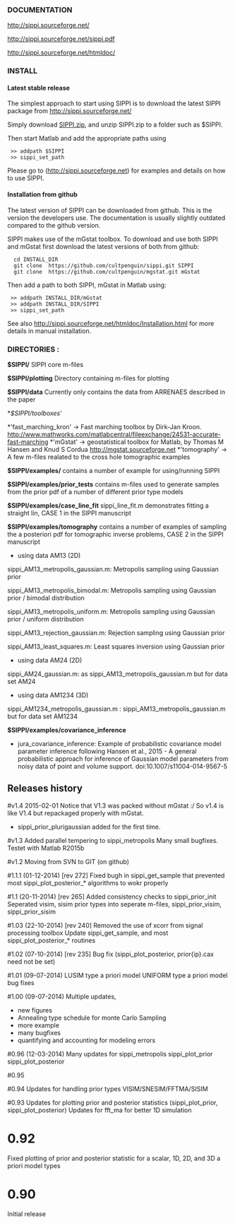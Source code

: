 ### DOCUMENTATION

http://sippi.sourceforge.net/

http://sippi.sourceforge.net/sippi.pdf

http://sippi.sourceforge.net/htmldoc/

### INSTALL

#### Latest stable release
The simplest approach to start using SIPPI is to download the latest SIPPI package from http://sippi.sourceforge.net/

Simply download [SIPPI.zip](https://sourceforge.net/projects/sippi/files/latest/download?source=files), and unzip SIPPI.zip to a folder such as $SIPPI.

Then start Matlab and add the appropriate paths using

     >> addpath $SIPPI
     >> sippi_set_path

Please go to (http://sippi.sourceforge.net) for examples and details on how to use SIPPI.	

#### Installation from github
The latest version of SIPPI can be downloaded from github. This is the version the developers use. The documentation is usually slightly outdated compared to the github version.

SIPPI makes use of the mGstat toolbox. To download and use both SIPPI and mGstat first download the latest versions of both from github:

      cd INSTALL_DIR
      git clone  https://github.com/cultpenguin/sippi.git SIPPI
      git clone  https://github.com/cultpenguin/mgstat.git mGstat

Then add a path to both SIPPI, mGstat in Matlab using:

     >> addpath INSTALL_DIR/mGstat
     >> addpath INSTALL_DIR/SIPPI
     >> sippi_set_path

See also http://sippi.sourceforge.net/htmldoc/Installation.html for more details in manual installation.

### DIRECTORIES :

**$SIPPI/**
  SIPPI core m-files
  
**$SIPPI/plotting**
  Directory containing m-files for plotting

**$SIPPI/data**
  Currently only contains the data from ARRENAES described in the paper

**$SIPPI/toolboxes*'

*'fast_marching_kron' -> Fast marching toolbox by Dirk-Jan Kroon. 
         http://www.mathworks.com/matlabcentral/fileexchange/24531-accurate-fast-marching
*'mGstat' -> geostatistical toolbox for Matlab, by Thomas M Hansen and Knud S Cordua
         http://mgstat.sourceforge.net
*'tomography' -> A few m-files realated to the cross hole tomographic examples

**$SIPPI/examples/** 
  contains a number of example for using/running SIPPI

**$SIPPI/examples/prior_tests**
  contains m-files used to generate samples from the prior pdf of a number 
  of different prior type models

**$SIPPI/examples/case_line_fit**
  sippi_line_fit.m demonstrates fitting a straight lin, CASE 1 in the SIPPI manuscript
  
**$SIPPI/examples/tomography**
  contains a number of examples of sampling the a posteriori pdf for 
  tomographic inverse problems, CASE 2 in the SIPPI manuscript

* using data AM13 (2D)

sippi_AM13_metropolis_gaussian.m: Metropolis sampling using Gaussian prior

sippi_AM13_metropolis_bimodal.m: Metropolis sampling using Gaussian prior / bimodal distribution

sippi_AM13_metropolis_uniform.m: Metropolis sampling using Gaussian prior / uniform distribution

sippi_AM13_rejection_gaussian.m: Rejection sampling using Gaussian prior

sippi_AM13_least_squares.m: Least squares inversion using Gaussian prior
  
* using data AM24 (2D)

sippi_AM24_gaussian.m: as sippi_AM13_metropolis_gaussian.m but for data set AM24

* using data AM1234 (3D)

sippi_AM1234_metropolis_gaussian.m : sippi_AM13_metropolis_gaussian.m but for data set AM1234

**$SIPPI/examples/covariance_inference**

  - jura_covariance_inference:
  Example of probabilistic covariance model parameter inference following
  Hansen et al., 2015 - A general probabilistic approach for inference of Gaussian model parameters from noisy data of point and volume support. 
  doi:10.1007/s11004-014-9567-5 

  
## Releases history

#v1.4 2015-02-01
Notice that V1.3 was packed without mGstat :/
So v1.4 is like V1.4 but repackaged properly with mGstat.
+ sippi_prior_plurigaussian added for the first time.

#v1.3 
Added parallel tempering to sippi_metropolis
Many small bugfixes. 
Testet with Matlab R2015b

#v1.2 
Moving from SVN to GIT (on github)

#1.1.1 (01-12-2014) [rev 272]
Fixed bugh in sippi_get_sample that prevented most sippi_plot_posterior_* algorithms to wokr properly

#1.1 (20-11-2014) [rev 265]
Added consistency checks to sippi_prior_init
Seperated visim, sisim prior types into seperate m-files, sippi_prior_visim, sippi_prior_sisim

#1.03 (22-10-2014) [rev 240]
Removed the use of xcorr from signal processing toolbox
Update sippi_get_sample, and most sippi_plot_posterior_* routines

#1.02 (07-10-2014) [rev 235]
Bug fix (sippi_plot_posterior,  prior{ip}.cax need not be set)

#1.01 (09-07-2014)
LUSIM type a priori model
UNIFORM type a priori model
bug fixes

#1.00 (09-07-2014)
Multiple updates, 
* new figures
* Annealing type schedule for monte Carlo Sampling
* more example
* many bugfixes
* quantifying and accounting for modeling errors

#0.96 (12-03-2014)
Many updates for 
sippi_metropolis
sippi_plot_prior
sippi_plot_posterior


#0.95

#0.94
Updates for handling prior types VISIM/SNESIM/FFTMA/SISIM

#0.93 
Updates for plotting prior and posterior statistics (sippi_plot_prior, sippi_plot_posterior)
Updates for fft_ma for better 1D simulation

# 0.92
Fixed plotting of prior and posterior statistic for a scalar, 1D, 2D, and 3D a priori model types

# 0.90
Initial release
